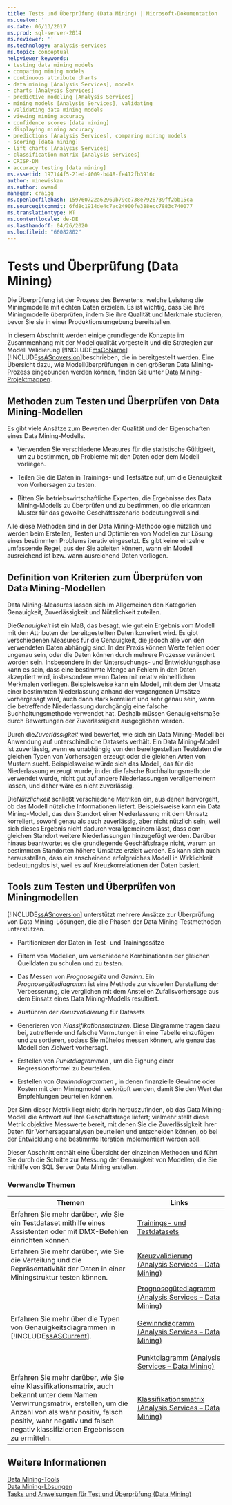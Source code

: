 ```yaml
---
title: Tests und Überprüfung (Data Mining) | Microsoft-Dokumentation
ms.custom: ''
ms.date: 06/13/2017
ms.prod: sql-server-2014
ms.reviewer: ''
ms.technology: analysis-services
ms.topic: conceptual
helpviewer_keywords:
- testing data mining models
- comparing mining models
- continuous attribute charts
- data mining [Analysis Services], models
- charts [Analysis Services]
- predictive modeling [Analysis Services]
- mining models [Analysis Services], validating
- validating data mining models
- viewing mining accuracy
- confidence scores [data mining]
- displaying mining accuracy
- predictions [Analysis Services], comparing mining models
- scoring [data mining]
- lift charts [Analysis Services]
- classification matrix [Analysis Services]
- CRISP-DM
- accuracy testing [data mining]
ms.assetid: 197144f5-21ed-4009-b448-fe412fb3916c
author: minewiskan
ms.author: owend
manager: craigg
ms.openlocfilehash: 159760722a62969b79ce738e7928739ff2bb15ca
ms.sourcegitcommit: 6fd8c1914de4c7ac24900fe388ecc7883c740077
ms.translationtype: MT
ms.contentlocale: de-DE
ms.lasthandoff: 04/26/2020
ms.locfileid: "66082802"
---
```

# <a name="testing-and-validation-data-mining"></a>Tests und Überprüfung (Data Mining)
  Die Überprüfung ist der Prozess des Bewertens, welche Leistung die Miningmodelle mit echten Daten erzielen. Es ist wichtig, dass Sie Ihre Miningmodelle überprüfen, indem Sie ihre Qualität und Merkmale studieren, bevor Sie sie in einer Produktionsumgebung bereitstellen.  
  
 In diesem Abschnitt werden einige grundlegende Konzepte im Zusammenhang mit der Modellqualität vorgestellt und die Strategien zur Modell Validierung [!INCLUDE[msCoName](../../includes/msconame-md.md)] [!INCLUDE[ssASnoversion](../../includes/ssasnoversion-md.md)]beschrieben, die in bereitgestellt werden. Eine Übersicht dazu, wie Modellüberprüfungen in den größeren Data Mining-Prozess eingebunden werden können, finden Sie unter [Data Mining-Projektmappen](data-mining-solutions.md).  
  
## <a name="methods-for-testing-and-validation-of-data-mining-models"></a>Methoden zum Testen und Überprüfen von Data Mining-Modellen  
 Es gibt viele Ansätze zum Bewerten der Qualität und der Eigenschaften eines Data Mining-Modells.  
  
-   Verwenden Sie verschiedene Measures für die statistische Gültigkeit, um zu bestimmen, ob Probleme mit den Daten oder dem Modell vorliegen.  
  
-   Teilen Sie die Daten in Trainings- und Testsätze auf, um die Genauigkeit von Vorhersagen zu testen.  
  
-   Bitten Sie betriebswirtschaftliche Experten, die Ergebnisse des Data Mining-Modells zu überprüfen und zu bestimmen, ob die erkannten Muster für das gewollte Geschäftsszenario bedeutungsvoll sind.  
  
 Alle diese Methoden sind in der Data Mining-Methodologie nützlich und werden beim Erstellen, Testen und Optimieren von Modellen zur Lösung eines bestimmten Problems iterativ eingesetzt. Es gibt keine einzelne umfassende Regel, aus der Sie ableiten können, wann ein Modell ausreichend ist bzw. wann ausreichend Daten vorliegen.  
  
## <a name="definition-of-criteria-for-validating-data-mining-models"></a>Definition von Kriterien zum Überprüfen von Data Mining-Modellen  
 Data Mining-Measures lassen sich im Allgemeinen den Kategorien Genauigkeit, Zuverlässigkeit und Nützlichkeit zuteilen.  
  
 Die*Genauigkeit* ist ein Maß, das besagt, wie gut ein Ergebnis vom Modell mit den Attributen der bereitgestellten Daten korreliert wird. Es gibt verschiedenen Measures für die Genauigkeit, die jedoch alle von den verwendeten Daten abhängig sind. In der Praxis können Werte fehlen oder ungenau sein, oder die Daten können durch mehrere Prozesse verändert worden sein. Insbesondere in der Untersuchungs- und Entwicklungsphase kann es sein, dass eine bestimmte Menge an Fehlern in den Daten akzeptiert wird, insbesondere wenn Daten mit relativ einheitlichen Merkmalen vorliegen. Beispielsweise kann ein Modell, mit dem der Umsatz einer bestimmten Niederlassung anhand der vergangenen Umsätze vorhergesagt wird, auch dann stark korreliert und sehr genau sein, wenn die betreffende Niederlassung durchgängig eine falsche Buchhaltungsmethode verwendet hat. Deshalb müssen Genauigkeitsmaße durch Bewertungen der Zuverlässigkeit ausgeglichen werden.  
  
 Durch die*Zuverlässigkeit* wird bewertet, wie sich ein Data Mining-Modell bei Anwendung auf unterschiedliche Datasets verhält. Ein Data Mining-Modell ist zuverlässig, wenn es unabhängig von den bereitgestellten Testdaten die gleichen Typen von Vorhersagen erzeugt oder die gleichen Arten von Mustern sucht. Beispielsweise würde sich das Modell, das für die Niederlassung erzeugt wurde, in der die falsche Buchhaltungsmethode verwendet wurde, nicht gut auf andere Niederlassungen verallgemeinern lassen, und daher wäre es nicht zuverlässig.  
  
 Die*Nützlichkeit* schließt verschiedene Metriken ein, aus denen hervorgeht, ob das Modell nützliche Informationen liefert. Beispielsweise kann ein Data Mining-Modell, das den Standort einer Niederlassung mit dem Umsatz korreliert, sowohl genau als auch zuverlässig, aber nicht nützlich sein, weil sich dieses Ergebnis nicht dadurch verallgemeinern lässt, dass dem gleichen Standort weitere Niederlassungen hinzugefügt werden. Darüber hinaus beantwortet es die grundlegende Geschäftsfrage nicht, warum an bestimmten Standorten höhere Umsätze erzielt werden. Es kann sich auch herausstellen, dass ein anscheinend erfolgreiches Modell in Wirklichkeit bedeutungslos ist, weil es auf Kreuzkorrelationen der Daten basiert.  
  
## <a name="tools-for-testing-and-validation-of-mining-models"></a>Tools zum Testen und Überprüfen von Miningmodellen  
 [!INCLUDE[ssASnoversion](../../includes/ssasnoversion-md.md)] unterstützt mehrere Ansätze zur Überprüfung von Data Mining-Lösungen, die alle Phasen der Data Mining-Testmethoden unterstützen.  
  
-   Partitionieren der Daten in Test- und Trainingssätze  
  
-   Filtern von Modellen, um verschiedene Kombinationen der gleichen Quelldaten zu schulen und zu testen.  
  
-   Das Messen von *Prognosegüte* und *Gewinn*. Ein *Prognosegütediagramm* ist eine Methode zur visuellen Darstellung der Verbesserung, die verglichen mit dem Anstellen Zufallsvorhersage aus dem Einsatz eines Data Mining-Modells resultiert.  
  
-   Ausführen der *Kreuzvalidierung* für Datasets  
  
-   Generieren von *Klassifikationsmatrizen*. Diese Diagramme tragen dazu bei, zutreffende und falsche Vermutungen in eine Tabelle einzufügen und zu sortieren, sodass Sie mühelos messen können, wie genau das Modell den Zielwert vorhersagt.  
  
-   Erstellen von *Punktdiagrammen* , um die Eignung einer Regressionsformel zu beurteilen.  
  
-   Erstellen von *Gewinndiagrammen* , in denen finanzielle Gewinne oder Kosten mit dem Miningmodell verknüpft werden, damit Sie den Wert der Empfehlungen beurteilen können.  
  
 Der Sinn dieser Metrik liegt nicht darin herauszufinden, ob das Data Mining-Modell die Antwort auf Ihre Geschäftsfrage liefert; vielmehr stellt diese Metrik objektive Messwerte bereit, mit denen Sie die Zuverlässigkeit Ihrer Daten für Vorhersageanalysen beurteilen und entscheiden können, ob bei der Entwicklung eine bestimmte Iteration implementiert werden soll.  
  
 Dieser Abschnitt enthält eine Übersicht der einzelnen Methoden und führt Sie durch die Schritte zur Messung der Genauigkeit von Modellen, die Sie mithilfe von SQL Server Data Mining erstellen.  
  
### <a name="related-topics"></a>Verwandte Themen  
  
|Themen|Links|  
|------------|-----------|  
|Erfahren Sie mehr darüber, wie Sie ein Testdataset mithilfe eines Assistenten oder mit DMX-Befehlen einrichten können.|[Trainings- und Testdatasets](training-and-testing-data-sets.md)|  
|Erfahren Sie mehr darüber, wie Sie die Verteilung und die Repräsentativität der Daten in einer Miningstruktur testen können.|[Kreuzvalidierung &#40;Analysis Services – Data Mining&#41;](cross-validation-analysis-services-data-mining.md)|  
|Erfahren Sie mehr über die Typen von Genauigkeitsdiagrammen in [!INCLUDE[ssASCurrent](../../includes/ssascurrent-md.md)].|[Prognosegütediagramm &#40;Analysis Services – Data Mining&#41;](lift-chart-analysis-services-data-mining.md)<br /><br /> [Gewinndiagramm &#40;Analysis Services – Data Mining&#41;](profit-chart-analysis-services-data-mining.md)<br /><br /> [Punktdiagramm &#40;Analysis Services – Data Mining&#41;](scatter-plot-analysis-services-data-mining.md)|  
|Erfahren Sie mehr darüber, wie Sie eine Klassifikationsmatrix, auch bekannt unter dem Namen Verwirrungsmatrix, erstellen, um die Anzahl von als wahr positiv, falsch positiv, wahr negativ und falsch negativ klassifizierten Ergebnissen zu ermitteln.|[Klassifikationsmatrix &#40;Analysis Services – Data Mining&#41;](classification-matrix-analysis-services-data-mining.md)|  
  
## <a name="see-also"></a>Weitere Informationen  
 [Data Mining-Tools](data-mining-tools.md)   
 [Data Mining-Lösungen](data-mining-solutions.md)   
 [Tasks und Anweisungen für Test und Überprüfung &#40;Data Mining&#41;](testing-and-validation-tasks-and-how-tos-data-mining.md)  
  
  
